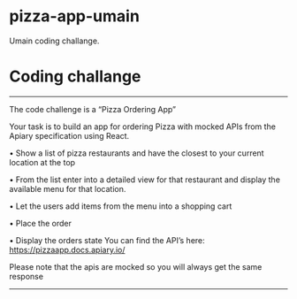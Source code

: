 # pizza-app-umain
Umain coding challange.

# Coding challange

*********************************************

The code challenge is a “Pizza Ordering App”

Your task is to build an app for ordering Pizza with mocked APIs from the Apiary specification using React.

• Show a list of pizza restaurants and have the closest to your current location at the top

• From the list enter into a detailed view for that restaurant and display the available menu for that location.

• Let the users add items from the menu into a shopping cart

• Place the order

• Display the orders state You can find the API’s here: https://pizzaapp.docs.apiary.io/

Please note that the apis are mocked so you will always get the same response

*********************************************
